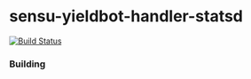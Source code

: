 # sensu-yieldbot-handler-statsd
<description>

[![Build Status][travis-image]][travis-url]

### Building

[travis-url]: https://travis-ci.org/yieldbot/sensu-yieldbot-handler-statsd
[travis-image]: https://travis-ci.org/yieldbot/sensu-yieldbot-handler-statsd.svg?branch=master
